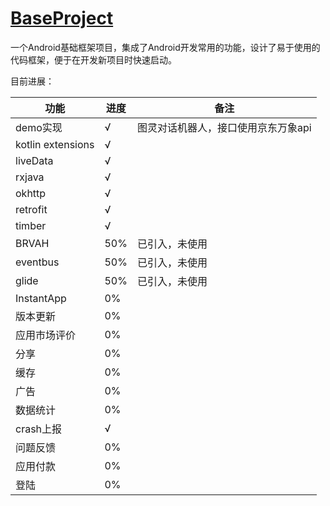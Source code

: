# [BaseProject](https://github.com/xingchenxuanfeng/BaseProject)

一个Android基础框架项目，集成了Android开发常用的功能，设计了易于使用的代码框架，便于在开发新项目时快速启动。

目前进展：

功能     |进度        |备注
---------|-----------|-------------
demo实现 |√|图灵对话机器人，接口使用京东万象api
kotlin extensions |√|
liveData |√
rxjava |√
okhttp |√
retrofit |√
timber |√
BRVAH |50% |已引入，未使用
eventbus |50% |已引入，未使用
glide |50% |已引入，未使用
InstantApp |0% |
版本更新 |0% |
应用市场评价 |0% |
分享 |0% |
缓存 |0% |
广告 |0% |
数据统计 |0% |
crash上报 |√ |
问题反馈 |0% |
应用付款 |0% |
登陆 |0% |
